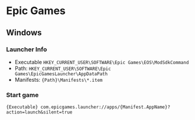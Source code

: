 # Epic Games

## Windows

### Launcher Info

- Executable
  `HKEY_CURRENT_USER\SOFTWARE\Epic Games\EOS\ModSdkCommand`
- Path:
  `HKEY_CURRENT_USER\SOFTWARE\Epic Games\EpicGamesLauncher\AppDataPath`
- Manifests:
  `{Path}\Manifests\*.item`

### Start game

`{Executable} com.epicgames.launcher://apps/{Manifest.AppName}?action=launch&silent=true`


